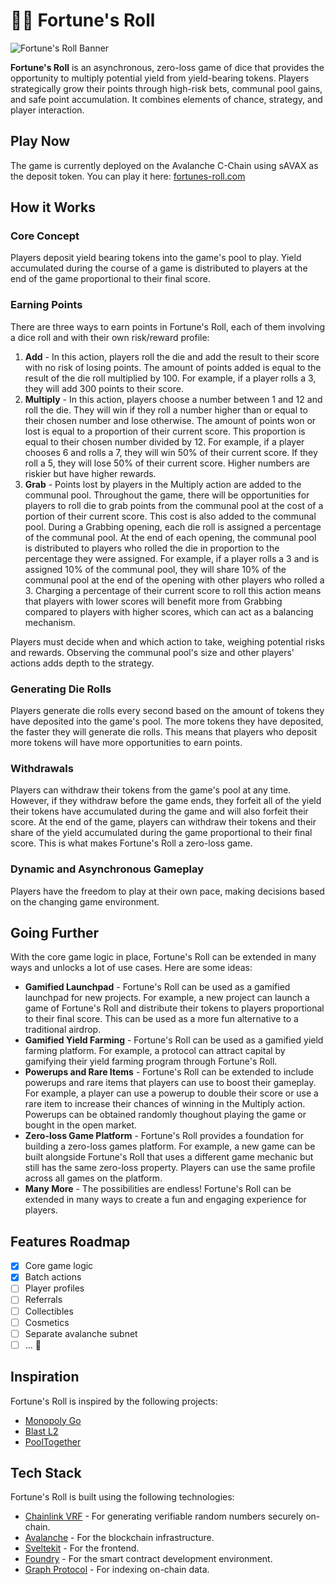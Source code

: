 # 🎲🎲 Fortune's Roll

![Fortune's Roll Banner](banner.png)

**Fortune's Roll** is an asynchronous, zero-loss game of dice that provides the opportunity to multiply potential yield from yield-bearing tokens. Players strategically grow their points through high-risk bets, communal pool gains, and safe point accumulation. It combines elements of chance, strategy, and player interaction.

## Play Now

The game is currently deployed on the Avalanche C-Chain using sAVAX as the deposit token. You can play it here: [fortunes-roll.com](https://fortunes-roll.com)

## How it Works

### Core Concept

Players deposit yield bearing tokens into the game's pool to play. Yield accumulated during the course of a game is distributed to players at the end of the game proportional to their final score.

### Earning Points

There are three ways to earn points in Fortune's Roll, each of them involving a dice roll and with their own risk/reward profile:

1. **Add** - In this action, players roll the die and add the result to their score with no risk of losing points. The amount of points added is equal to the result of the die roll multiplied by 100. For example, if a player rolls a 3, they will add 300 points to their score.
2. **Multiply** - In this action, players choose a number between 1 and 12 and roll the die. They will win if they roll a number higher than or equal to their chosen number and lose otherwise.
   The amount of points won or lost is equal to a proportion of their current score. This proportion is equal to their chosen number divided by 12. For example, if a player chooses 6 and rolls a 7, they will win 50% of their current score. If they roll a 5, they will lose 50% of their current score. Higher numbers are riskier but have higher rewards.
3. **Grab** - Points lost by players in the Multiply action are added to the communal pool. Throughout the game, there will be opportunities for players to roll die to grab points from the communal pool at the cost of a portion of their current score. This cost is also added to the communal pool.
   During a Grabbing opening, each die roll is assigned a percentage of the communal pool. At the end of each opening, the communal pool is distributed to players who rolled the die in proportion to the percentage they were assigned. For example, if a player rolls a 3 and is assigned 10% of the communal pool, they will share 10% of the communal pool at the end of the opening with other players who rolled a 3. Charging a percentage of their current score to roll this action means that players with lower scores will benefit more from Grabbing compared to players with higher scores, which can act as a balancing mechanism.


Players must decide when and which action to take, weighing potential risks and rewards.
Observing the communal pool's size and other players' actions adds depth to the strategy.

### Generating Die Rolls

Players generate die rolls every second based on the amount of tokens they have deposited into the game's pool. The more tokens they have deposited, the faster they will generate die rolls. This means that players who deposit more tokens will have more opportunities to earn points.

### Withdrawals

Players can withdraw their tokens from the game's pool at any time. However, if they withdraw before the game ends, they forfeit all of the yield their tokens have accumulated during the game and will also forfeit their score. At the end of the game, players can withdraw their tokens and their share of the yield accumulated during the game proportional to their final score. This is what makes Fortune's Roll a zero-loss game.

### Dynamic and Asynchronous Gameplay

Players have the freedom to play at their own pace, making decisions based on the changing game environment.

## Going Further

With the core game logic in place, Fortune's Roll can be extended in many ways and unlocks a lot of use cases. Here are some ideas:

- **Gamified Launchpad** - Fortune's Roll can be used as a gamified launchpad for new projects. For example, a new project can launch a game of Fortune's Roll and distribute their tokens to players proportional to their final score. This can be used as a more fun alternative to a traditional airdrop.
- **Gamified Yield Farming** - Fortune's Roll can be used as a gamified yield farming platform. For example, a protocol can attract capital by gamifying their yield farming program through Fortune's Roll.
- **Powerups and Rare Items** - Fortune's Roll can be extended to include powerups and rare items that players can use to boost their gameplay. For example, a player can use a powerup to double their score or use a rare item to increase their chances of winning in the Multiply action. Powerups can be obtained randomly thoughout playing the game or bought in the open market.
- **Zero-loss Game Platform** - Fortune's Roll provides a foundation for building a zero-loss games platform. For example, a new game can be built alongside Fortune's Roll that uses a different game mechanic but still has the same zero-loss property. Players can use the same profile across all games on the platform.
- **Many More** - The possibilities are endless! Fortune's Roll can be extended in many ways to create a fun and engaging experience for players.

## Features Roadmap

- [x] Core game logic
- [x] Batch actions
- [ ] Player profiles
- [ ] Referrals
- [ ] Collectibles
- [ ] Cosmetics
- [ ] Separate avalanche subnet
- [ ] ... 👀

## Inspiration

Fortune's Roll is inspired by the following projects:

- [Monopoly Go](https://www.monopolygo.com/)
- [Blast L2](https://blast.io/en)
- [PoolTogether](https://pooltogether.com/)

## Tech Stack

Fortune's Roll is built using the following technologies:

- [Chainlink VRF](https://docs.chain.link/docs/chainlink-vrf/) - For generating verifiable random numbers securely on-chain.
- [Avalanche](https://www.avalabs.org/) - For the blockchain infrastructure.
- [Sveltekit](https://kit.svelte.dev/) - For the frontend.
- [Foundry](https://getfoundry.sh) - For the smart contract development environment.
- [Graph Protocol](https://thegraph.com/) - For indexing on-chain data.
